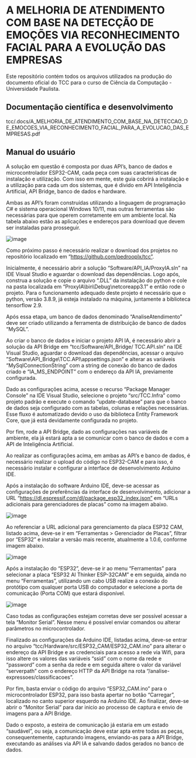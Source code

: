 # A MELHORIA DE ATENDIMENTO COM BASE NA DETECÇÃO DE EMOÇÕES VIA RECONHECIMENTO FACIAL PARA A EVOLUÇÃO DAS EMPRESAS

Este repositório contém todos os arquivos utilizados na produção do documento oficial do TCC para o curso de Ciência da Computação - Universidade Paulista.

## Documentação científica e desenvolvimento 
tcc/.docs/A_MELHORIA_DE_ATENDIMENTO_COM_BASE_NA_DETECCAO_DE_EMOCOES_VIA_RECONHECIMENTO_FACIAL_PARA_A_EVOLUCAO_DAS_EMPRESAS.pdf

## Manual do usuário
A solução em questão é composta por duas API’s, banco de dados e microcontrolador ESP32-CAM, cada peça com suas características de instalação e utilização. Com isso em mente, este guia cobrirá a instalação e a utilização para cada um dos sistemas, que é divido em API Inteligência Artificial, API Bridge, banco de dados e hardware.

Ambas as API’s foram construídas utilizando a linguagem de programação C# e sistema operacional Windows 10/11, mas outras ferramentas são necessárias para que operem corretamente em um ambiente local. Na tabela abaixo estão as aplicações e endereços para download que devem ser instaladas para prosseguir.

![image](https://user-images.githubusercontent.com/56414441/207091837-d792e27c-40bc-43b5-a1a6-cf7feef000b5.png)

Como próximo passo é necessário realizar o download dos projetos no repositório localizado em “https://github.com/pedrooplx/tcc”.

Inicialmente, é necessário abrir a solução “Software/API_IA/ProxyIA.sln” na IDE Visual Studio e aguardar o download das dependências. Logo após, construa a solução e copie o arquivo “.DLL” da instalação do python e cole na pasta localizada em “ProxyIA\bin\Debug\netcoreapp3.1” e então rode o projeto. Para o funcionamento adequado deste projeto é necessário que o python, versão 3.8.9, já esteja instalado na máquina, juntamente a biblioteca tensorflow 2.9.

Após essa etapa, um banco de dados denominado “AnaliseAtendimento” deve ser criado utilizando a ferramenta de distribuição de banco de dados “MySQL”.

Ao criar o banco de dados e iniciar o projeto API IA, é necessário abrir a solução da API Bridge em “tcc/Software/API_Bridge/ TCC.API.sln” na IDE Visual Studio, aguardar o download das dependências, acessar o arquivo ”Software\API_Bridge\TCC.API\appsettings.json” e alterar as variáveis “MySqlConnectionString” com a string de conexão do banco de dados criado e “IA_MS_ENDPOINT” com o endereço da API IA, previamente configurada.

Dado as configurações acima, acesse o recurso “Package Manager Console” na IDE Visual Studio, selecione o projeto “src/TCC.Infra” como projeto padrão e execute o comando “update-database” para que o banco de dados seja configurado com as tabelas, colunas e relações necessárias. Esse fluxo é automatizado devido o uso da biblioteca Entity Framework Core, que já está devidamente configurada no projeto.

Por fim, rode a API Bridge, dado as configurações nas variáveis de ambiente, ela já estará apta a se comunicar com o banco de dados e com a API de Inteligência Artificial.

Ao realizar as configurações acima, em ambas as API’s e banco de dados, é necessário realizar o upload do código no ESP32-CAM e para isso, é necessário instalar e configurar a interface de desenvolvimento Arduino IDE.

Após a instalação do software Arduino IDE, deve-se acessar as configurações de preferências da interface de desenvolvimento, adicionar a URL “https://dl.espressif.com/dl/package_esp32_index.json” em “URLs adicionais para gerenciadores de placas” como na imagem abaixo.

![image](https://user-images.githubusercontent.com/56414441/207092277-e33faf7a-7126-4c17-ad50-721395b59b4f.png)

Ao referenciar a URL adicional para gerenciamento da placa ESP32 CAM, listado acima, deve-se ir em “Ferramentas > Gerenciador de Placas”, filtrar por “ESP32” e instalar a versão mais recente, atualmente a 1.0.6, conforme imagem abaixo.

![image](https://user-images.githubusercontent.com/56414441/207092366-a7c3bf0d-0e41-4f50-9a93-3a7b7b0b9ba1.png)

Após a instalação do “ESP32”, deve-se ir ao menu “Ferramentas” para selecionar a placa “ESP32 Al Thinker ESP-32CAM” e em seguida, ainda no menu
“Ferramentas”, utilizando um cabo USB realize a conexão do protótipo com qualquer porta USB do computador e selecione a porta de comunicação (Porta COM) que estará disponível.

![image](https://user-images.githubusercontent.com/56414441/207092466-1c408985-56bc-425a-a047-9b68d460d417.png)

Caso todas as configurações estejam corretas deve ser possível acessar a tela “Monitor Serial”. Nesse menu é possível enviar comandos ou alterar parâmetros no microcontrolador.

Finalizado as configurações da Arduino IDE, listadas acima, deve-se entrar no arquivo “tcc/Hardware/src/ESP32_CAM/ESP32_CAM.ino” para alterar o endereço da API Bridge e as credenciais para acesso a rede via Wifi, para isso altere os valores das variáveis “ssid” com o nome da rede e “password” com a senha da rede e em seguida altere o valor da variável “serverpath” com o endereço HTTP da API Bridge na rota “/analise-expressoes/classificacoes”.

Por fim, basta enviar o código do arquivo “ESP32_CAM.ino” para o microcontrolador ESP32, para isso basta apertar no botão “Carregar”, localizado no canto superior esquerdo na Arduino IDE. Ao finalizar, deve-se abrir o “Monitor Serial” para dar inicio ao processo de captura e envio de imagens para a API Bridge.

Dado o exposto, a esteira de comunicação já estaria em um estado “saudável”, ou seja, a comunicação deve estar apta entre todas as peças, consequentemente, capturando imagens, enviando-as para a API Bridge, executando as análises via API IA e salvando dados gerados no banco de dados.
